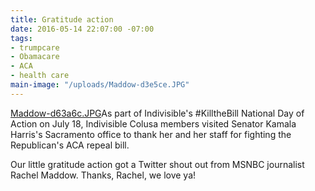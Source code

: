 ```yaml
---
title: Gratitude action
date: 2016-05-14 22:07:00 -07:00
tags:
- trumpcare
- Obamacare
- ACA
- health care
main-image: "/uploads/Maddow-d3e5ce.JPG"
---
```


[Maddow-d63a6c.JPG](/uploads/Maddow-d63a6c.JPG)As part of Indivisible's #KilltheBill National Day of Action on July 18, Indivisible Colusa members visited Senator Kamala Harris's Sacramento office to thank her and her staff for fighting the Republican's ACA repeal bill. 

Our little gratitude action got a Twitter shout out from MSNBC journalist Rachel Maddow. Thanks, Rachel, we love ya! 